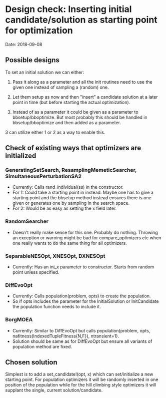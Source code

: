 # Design check: Inserting initial candidate/solution as starting point for optimization
Date: 2018-09-08

## Possible designs
To set an initial solution we can either:

1. Pass it along as a parameter and all the init routines need to use the given one instead of sampling a (random) one.

2. Let them setup as now and then "insert" a candidate solution at a later point in time (but before starting the actual optimization).

3. Instead of as a parameter it could be given as a parameter to bbsetup/bboptimize. But most probably this should be handled in bbsetup/bboptimize and then added as a parameter.

3 can utilize either 1 or 2 as a way to enable this.

## Check of existing ways that optimizers are initialized

### GeneratingSetSearch, ResamplingMemeticSearcher, SimultaneousPerturbationSA2
 - Currently: Calls rand_individual(ss) in the constructor. 
 - For 1: Could take a starting point in instead. Maybe one has to give a starting point and the bbsetup method instead ensures there is one given or generates one by sampling in the search space.
 - For 2: Would be as easy as setting the x field later.

### RandomSearcher
 - Doesn't really make sense for this one. Probably do nothing. Throwing an exception or warning might be bad for compare_optimizers etc when one really wants to do the same thing for all optimizers.

### SeparableNESOpt, XNESOpt, DXNESOpt
 - Currently: Has an ini_x parameter to constructor. Starts from random point unless specified.

### DiffEvoOpt
 - Currently: Calls population(problem, opts) to create the population. 
 - So if opts includes the parameter for the InitialSolution or InitCandidate the population function needs to include it.

### BorgMOEA
 - Currently: Similar to DiffEvoOpt but calls population(problem, opts, nafitness(IndexedTupleFitness{N,F}), ntransient=1).
 - Solution should be same as for DiffEvoOpt but ensure all variants of population method are fixed.

 ## Chosen solution

 Simplest is to add a set_candidate!(opt, x) which can set/initialize a new starting point. For population optimizers
 it will be randomly inserted in one position of the population while for the hill climbing style optimizers it will
 supplant the single, current solution/candidate.